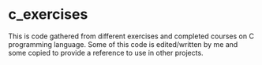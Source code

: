 # c_exercises
This is code gathered from different exercises and completed courses on C programming language.
Some of this code is edited/written by me and some copied to provide a reference to use in other projects.
